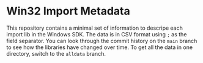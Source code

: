 # Win32 Import Metadata

This repository contains a minimal set of information to descripe each import lib in the Windows SDK.
The data is in CSV format using `;` as the field separator.
You can look through the commit history on the `main` branch to see how the libraries have changed over time.
To get all the data in one directory, switch to the `alldata` branch.
